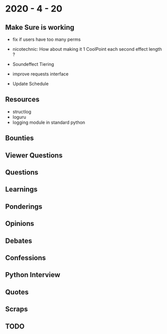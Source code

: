 # 2020 - 4 - 20

## Make Sure is working

- fix if users have too many perms
- nicotechnic: How about making it 1 CoolPoint each second effect length ?
- Soundeffect Tiering

- improve requests interface
- Update Schedule

## Resources

- structlog
- loguru
- logging module in standard python

## Bounties

## Viewer Questions

## Questions

## Learnings

## Ponderings

## Opinions

## Debates

## Confessions

## Python Interview

## Quotes

## Scraps

## TODO
